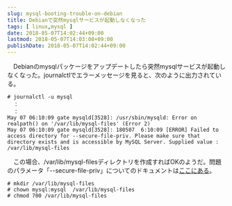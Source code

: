 ```yaml
---
slug: mysql-booting-trouble-on-debian
title: Debianで突然mysqlサービスが起動しなくなった
tags: [ linux,mysql ]
date: 2018-05-07T14:02:44+09:00
lastmod: 2018-05-07T14:03:08+09:00
publishDate: 2018-05-07T14:02:44+09:00
---
```


　Debianのmysqlパッケージをアップデートしたら突然mysqlサービスが起動しなくなった。journalctlでエラーメッセージを見ると、次のように出力されている。

```
# journalctl -u mysql
  ：
  ：
May 07 06:10:09 gate mysqld[3528]: /usr/sbin/mysqld: Error on realpath() on '/var/lib/mysql-files' (Error 2)
May 07 06:10:09 gate mysqld[3528]: 180507  6:10:09 [ERROR] Failed to access directory for --secure-file-priv. Please make sure that directory exists and is accessible by MySQL Server. Supplied value : /var/lib/mysql-files
```

　この場合、/var/lib/mysql-filesディレクトリを作成すればOKのようだ。問題のパラメータ「--secure-file-priv」についてのドキュメントは[ここにある](https://dev.mysql.com/doc/refman/5.7/en/server-system-variables.html#sysvar_secure_file_priv)。

```
# mkdir /var/lib/mysql-files
# chown mysql:mysql  /var/lib/mysql-files
# chmod 700 /var/lib/mysql-files
```

